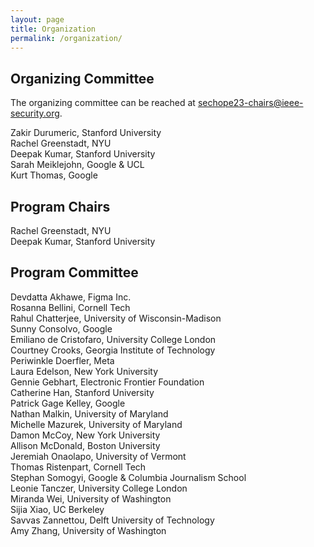 ```yaml
---
layout: page
title: Organization
permalink: /organization/
---
```


## Organizing Committee
The organizing committee can be reached at [sechope23-chairs@ieee-security.org](mailto:sechope23-chairs@ieee-security.org).

Zakir Durumeric, Stanford University\
Rachel Greenstadt, NYU\
Deepak Kumar, Stanford University\
Sarah Meiklejohn, Google & UCL\
Kurt Thomas, Google

## Program Chairs
Rachel Greenstadt, NYU\
Deepak Kumar, Stanford University

## Program Committee
Devdatta Akhawe, Figma Inc.\
Rosanna Bellini, Cornell Tech\
Rahul Chatterjee, University of Wisconsin-Madison\
Sunny Consolvo, Google\
Emiliano de Cristofaro, University College London\
Courtney Crooks, Georgia Institute of Technology\
Periwinkle Doerfler, Meta\
Laura Edelson, New York University\
Gennie Gebhart, Electronic Frontier Foundation\
Catherine Han, Stanford University\
Patrick Gage Kelley, Google\
Nathan Malkin, University of Maryland\
Michelle Mazurek, University of Maryland\
Damon McCoy, New York University\
Allison McDonald, Boston University\
Jeremiah Onaolapo, University of Vermont\
Thomas Ristenpart, Cornell Tech\
Stephan Somogyi, Google & Columbia Journalism School\
Leonie Tanczer, University College London\
Miranda Wei, University of Washington\
Sijia Xiao, UC Berkeley\
Savvas Zannettou, Delft University of Technology\
Amy Zhang, University of Washington
